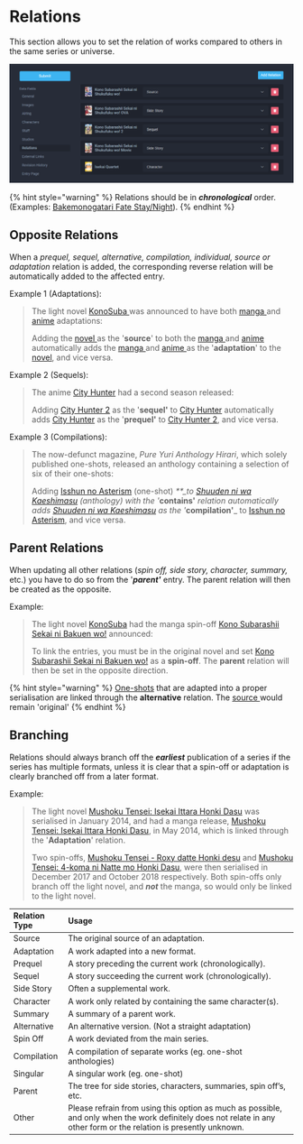# Relations

This section allows you to set the relation of works compared to others in the same series or universe.

![Relations page for the &apos;Kono Subarashii Sekai ni Shukufuku wo!&apos; anime](../.gitbook/assets/relations_page.png)

{% hint style="warning" %}
Relations should be in _**chronological**_ order.  
\(Examples: [Bakemonogatari ](http://anilist.co/anime/5081/Bakemonogatari)[Fate Stay/Night](https://anilist.co/anime/356/Fatestay-night/)\).
{% endhint %}

## Opposite Relations

When a _prequel, sequel, alternative, compilation, individual, source or adaptation_ relation is added, the corresponding reverse relation will be automatically added to the affected entry.

Example 1 \(Adaptations\):

> The light novel [KonoSuba ](https://anilist.co/manga/86238/Kono-Subarashii-Sekai-ni-Shukufuku-wo/)was announced to have both [manga ](https://anilist.co/manga/85702/Kono-Subarashii-Sekai-ni-Shukufuku-wo/)and [anime](https://anilist.co/anime/21202/Kono-Subarashii-Sekai-ni-Shukufuku-wo/) adaptations:  
>   
> Adding the [novel ](https://anilist.co/manga/86238/Kono-Subarashii-Sekai-ni-Shukufuku-wo/)as the '**source**' to both the [manga ](https://anilist.co/manga/85702/Kono-Subarashii-Sekai-ni-Shukufuku-wo/)and [anime ](https://anilist.co/anime/21202/Kono-Subarashii-Sekai-ni-Shukufuku-wo/)automatically adds the [manga ](https://anilist.co/manga/85702/Kono-Subarashii-Sekai-ni-Shukufuku-wo/)and [anime ](https://anilist.co/anime/21202/Kono-Subarashii-Sekai-ni-Shukufuku-wo/)as the '**adaptation**' to the [novel](https://anilist.co/manga/86238/Kono-Subarashii-Sekai-ni-Shukufuku-wo/), and vice versa.

Example 2 \(Sequels\):

> The anime [City Hunter](https://anilist.co/anime/1470/City-Hunter/) had a second season released:  
>   
> Adding [City Hunter 2](https://anilist.co/anime/1471/City-Hunter-2/) as the '**sequel'** to [City Hunter](https://anilist.co/anime/1470/City-Hunter/) automatically adds [City Hunter](https://anilist.co/anime/1470/City-Hunter/) as the '**prequel'** to [City Hunter 2](https://anilist.co/anime/1471/City-Hunter-2/), and vice versa.

Example 3 \(Compilations\):

> The now-defunct magazine, _Pure Yuri Anthology Hirari_, which solely published one-shots, released an anthology containing a selection of six of their one-shots:
>
> Adding [Isshun no Asterism](https://anilist.co/manga/104980) \(one-shot\) _\*\*\_to_ [_Shuuden ni wa Kaeshimasu_](https://anilist.co/manga/85662/Shuuden-ni-wa-Kaeshimasu/) _\(anthology\) with the '_**contains'** _relation automatically adds_ [_Shuuden ni wa Kaeshimasu_](https://anilist.co/manga/85662/Shuuden-ni-wa-Kaeshimasu/) _as the '_**compilation'**\_ to [Isshun no Asterism](https://anilist.co/manga/104980), and vice versa.

## Parent Relations

When updating all other relations \(_spin off, side story, character, summary,_ etc.\) you have to do so from the '_**parent'**_ entry. The parent relation will then be created as the opposite.

Example:

> The light novel [KonoSuba](https://anilist.co/manga/86238/Kono-Subarashii-Sekai-ni-Shukufuku-wo/) had the manga spin-off [Kono Subarashii Sekai ni Bakuen wo!](https://anilist.co/manga/100147/Kono-Subarashii-Sekai-ni-Bakuen-wo/) announced:
>
> To link the entries, you must be in the original novel and set [Kono Subarashii Sekai ni Bakuen wo!](https://anilist.co/manga/100147/Kono-Subarashii-Sekai-ni-Bakuen-wo/) as a **spin-off**. The **parent** relation will then be set in the opposite direction.

{% hint style="warning" %}
[One-shots](../before-you-begin/media-specification/written-media-information/one-shots.md) that are adapted into a proper serialisation are linked through the **alternative** relation. The [source ](general/typings/untitled-7.md)would remain 'original'
{% endhint %}

## Branching

Relations should always branch off the _**earliest**_ publication of a series if the series has multiple formats, unless it is clear that a spin-off or adaptation is clearly branched off from a later format.

Example:

> The light novel [Mushoku Tensei: Isekai Ittara Honki Dasu](https://anilist.co/manga/85470/Mushoku-Tensei-Isekai-Ittara-Honki-Dasu/) was serialised in January 2014, and had a manga release, [Mushoku Tensei: Isekai Ittara Honki Dasu](https://anilist.co/manga/85564/Mushoku-Tensei-Isekai-Ittara-Honki-Dasu/), in May 2014, which is linked through the '**Adaptation**' relation.  
>   
> Two spin-offs, [Mushoku Tensei - Roxy datte Honki desu](https://anilist.co/manga/104724/Mushoku-Tensei--Roxy-datte-Honki-desu/) and [Mushoku Tensei: 4-koma ni Natte mo Honki Dasu](https://anilist.co/manga/104856/Mushoku-Tensei-4koma-ni-Natte-mo-Honki-Dasu/), were then serialised in December 2017 and October 2018 respectively. Both spin-offs only branch off the light novel, and _**not**_ the manga, so would only be linked to the light novel.

| Relation Type | Usage |
| :--- | :--- |
| Source | The original source of an adaptation. |
| Adaptation | A work adapted into a new format. |
| Prequel | A story preceding the current work \(chronologically\). |
| Sequel | A story succeeding the current work \(chronologically\). |
| Side Story | Often a supplemental work. |
| Character | A work only related by containing the same character\(s\). |
| Summary | A summary of a parent work. |
| Alternative | An alternative version. \(Not a straight adaptation\) |
| Spin Off | A work deviated from the main series. |
| Compilation | A compilation of separate works \(eg. one-shot anthologies\) |
| Singular | A singular work  \(eg. one-shot\) |
| Parent | The tree for side stories, characters, summaries, spin off’s, etc. |
| Other | Please refrain from using this option as much as possible, and only when the work definitely does not relate in any other form or the relation is presently unknown. |

